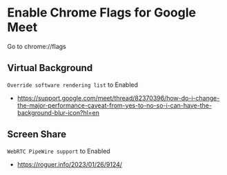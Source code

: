 # Enable Chrome Flags for Google Meet

Go to chrome://flags

## Virtual Background
`Override software rendering list` to Enabled
* https://support.google.com/meet/thread/82370396/how-do-i-change-the-major-performance-caveat-from-yes-to-no-so-i-can-have-the-background-blur-icon?hl=en

## Screen Share
`WebRTC PipeWire support` to Enabled
* https://roguer.info/2023/01/26/9124/
